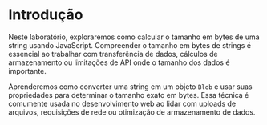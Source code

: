 # Introdução

Neste laboratório, exploraremos como calcular o tamanho em bytes de uma string usando JavaScript. Compreender o tamanho em bytes de strings é essencial ao trabalhar com transferência de dados, cálculos de armazenamento ou limitações de API onde o tamanho dos dados é importante.

Aprenderemos como converter uma string em um objeto `Blob` e usar suas propriedades para determinar o tamanho exato em bytes. Essa técnica é comumente usada no desenvolvimento web ao lidar com uploads de arquivos, requisições de rede ou otimização de armazenamento de dados.
